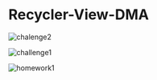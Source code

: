 # Recycler-View-DMA

![chalenge2](https://user-images.githubusercontent.com/78713326/111764593-7655b880-88cb-11eb-85f8-7f8b1249f22f.JPG)

![challenge1](https://user-images.githubusercontent.com/78713326/111764672-8ff70000-88cb-11eb-84f9-47b5530e703c.JPG)

![homework1](https://user-images.githubusercontent.com/78713326/111764882-d0567e00-88cb-11eb-9a9f-23653ed391da.JPG)


